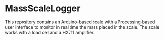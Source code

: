 # MassScaleLogger
This repository contains an Arduino-based scale with a Processing-based user interface to monitor in real time the mass placed in the scale. The scale works with a load cell and a HX711 amplifier.

